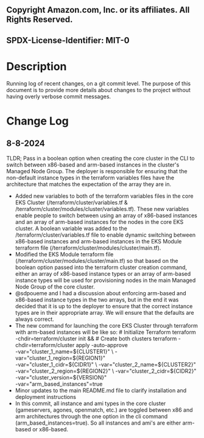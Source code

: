 ## Copyright Amazon.com, Inc. or its affiliates. All Rights Reserved.
## SPDX-License-Identifier: MIT-0

# Description
Running log of recent changes, on a git commit level. The purpose of this document is to provide more details about changes to the project without having overly verbose commit messages.

# Change Log
## 8-8-2024
TLDR; Pass in a boolean option when creating the core cluster in the CLI to switch between x86-based and arm-based instances in the cluster's Managed Node Group. The deployer is responsible for ensuring that the non-default instance types in the terraform variables files have the architecture that matches the expectation of the array they are in.

- Added new variables to both of the terraform variables files in the core EKS Cluster (/terraform/cluster/variables.tf & /terraform/cluster/modules/cluster/variables.tf). These new variables enable people to switch between using an array of x86-based instances and an array of arm-based instances for the nodes in the core EKS cluster. A boolean variable was added to the /terraform/cluster/variables.tf file to enable dynamic switching between x86-based instances and arm-based instances in the EKS Module terraform file (/terraform/cluster/modules/cluster/main.tf).
- Modified the EKS Module terraform file (/terraform/cluster/modules/cluster/main.tf) so that based on the boolean option passed into the terraform cluster creation command, either an array of x86-based instance types or an array of arm-based instance types will be used for provisioning nodes in the main Managed Node Group of the core cluster.
- @sdpoueme and I had a discussion about enforcing arm-based and x86-based instance types in the two arrays, but in the end it was decided that it is up to the deployer to ensure that the correct instance types are in their appropriate array. We will ensure that the defaults are always correct.
- The new command for launching the core EKS Cluster through terraform with arm-based instances will be like so:
\# Initialize Terraform
terraform -chdir=terraform/cluster init &&
\# Create both clusters
terraform -chdir=terraform/cluster apply -auto-approve \
 -var="cluster_1_name=${CLUSTER1}" \
 -var="cluster_1_region=${REGION1}" \
 -var="cluster_1_cidr=${CIDR1}" \
 -var="cluster_2_name=${CLUSTER2}" \
 -var="cluster_2_region=${REGION2}" \
 -var="cluster_2_cidr=${CIDR2}" \
 -var="cluster_version=${VERSION}" \
 -var="arm_based_instances"=true
- Minor updates to the main README.md file to clarify installation and deployment instructions
- In this commit, all instance and ami types in the core cluster (gameservers, agones, openmatch, etc.) are toggled between x86 and arm architectures through the one option in the cli command (arm_based_instances=true). So all instances and ami's are either arm-based or x86-based.